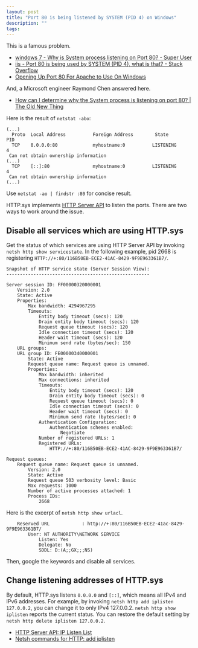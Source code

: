 ```yaml
---
layout: post
title: "Port 80 is being listened by SYSTEM (PID 4) on Windows"
description: ""
tags: 
---
```


This is a famous problem.

* [windows 7 - Why is System process listening on Port 80? - Super User](https://superuser.com/q/43307/424146)
* [iis - Port 80 is being used by SYSTEM (PID 4), what is that? - Stack Overflow](https://stackoverflow.com/q/1430141/2691131)
* [Opening Up Port 80 For Apache to Use On Windows](https://web.archive.org/web/20181004143631/http://www.devside.net/wamp-server/opening-up-port-80-for-apache-to-use-on-windows)

And, a Microsoft engineer Raymond Chen answered here.

* [How can I determine why the System process is listening on port 80? \| The Old New Thing](https://devblogs.microsoft.com/oldnewthing/20180703-00/?p=99145)


Here is the result of `netstat -abo`:

~~~
(...)
  Proto  Local Address          Foreign Address        State           PID
  TCP    0.0.0.0:80             myhostname:0          LISTENING       4
 Can not obtain ownership information
(...)
  TCP    [::]:80                myhostname:0          LISTENING       4
 Can not obtain ownership information
(...)
~~~

Use `netstat -ao | findstr :80` for concise result.

HTTP.sys implements [HTTP Server API](https://docs.microsoft.com/en-us/windows/win32/http/http-api-start-page) to listen the ports.
There are two ways to work around the issue.

## Disable all services which are using HTTP.sys

Get the status of which services are using HTTP Server API by invoking `netsh http show servicestate`.
In the following example, pid 2668 is registering `HTTP://+:80/116B50EB-ECE2-41AC-8429-9F9E963361B7/`.

~~~
Snapshot of HTTP service state (Server Session View):
-----------------------------------------------------

Server session ID: FF00000320000001
    Version: 2.0
    State: Active
    Properties:
        Max bandwidth: 4294967295
        Timeouts:
            Entity body timeout (secs): 120
            Drain entity body timeout (secs): 120
            Request queue timeout (secs): 120
            Idle connection timeout (secs): 120
            Header wait timeout (secs): 120
            Minimum send rate (bytes/sec): 150
    URL groups:
    URL group ID: FE00000340000001
        State: Active
        Request queue name: Request queue is unnamed.
        Properties:
            Max bandwidth: inherited
            Max connections: inherited
            Timeouts:
                Entity body timeout (secs): 120
                Drain entity body timeout (secs): 0
                Request queue timeout (secs): 0
                Idle connection timeout (secs): 0
                Header wait timeout (secs): 0
                Minimum send rate (bytes/sec): 0
            Authentication Configuration:
                Authentication schemes enabled:
                    Negotiate
            Number of registered URLs: 1
            Registered URLs:
                HTTP://+:80/116B50EB-ECE2-41AC-8429-9F9E963361B7/

Request queues:
    Request queue name: Request queue is unnamed.
        Version: 2.0
        State: Active
        Request queue 503 verbosity level: Basic
        Max requests: 1000
        Number of active processes attached: 1
        Process IDs:
            2668
~~~

Here is the excerpt of `netsh http show urlacl`.

~~~
    Reserved URL            : http://+:80/116B50EB-ECE2-41ac-8429-9F9E963361B7/
        User: NT AUTHORITY\NETWORK SERVICE
            Listen: Yes
            Delegate: No
            SDDL: D:(A;;GX;;;NS)
~~~

Then, google the keywords and disable all services.

## Change listening addresses of HTTP.sys

By default, HTTP.sys listens `0.0.0.0` and `[::]`, which means all IPv4 and IPv6 addresses.
For example, by invoking `netsh http add iplisten 127.0.0.2`, you can change it to only IPv4 127.0.0.2.
`netsh http show iplisten` reports the current status.
You can restore the default setting by `netsh http delete iplisten 127.0.0.2`.

* [HTTP Server API: IP Listen List](https://docs.microsoft.com/en-us/windows/win32/http/ip-listen-list)
* [Netsh commands for HTTP: add iplisten](https://docs.microsoft.com/en-us/windows/win32/http/add-iplisten)
